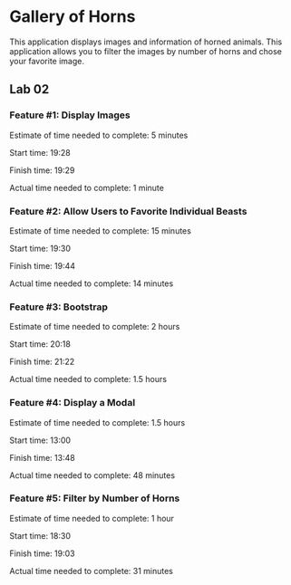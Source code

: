 # Gallery of Horns

This application displays images and information of horned animals. This application allows you to filter the images by number of horns and chose your favorite image.

## Lab 02

### Feature #1: Display Images

Estimate of time needed to complete: 5 minutes

Start time: 19:28

Finish time: 19:29

Actual time needed to complete: 1 minute

### Feature #2: Allow Users to Favorite Individual Beasts

Estimate of time needed to complete: 15 minutes

Start time: 19:30

Finish time: 19:44

Actual time needed to complete: 14 minutes

### Feature #3: Bootstrap

Estimate of time needed to complete: 2 hours

Start time: 20:18

Finish time: 21:22

Actual time needed to complete: 1.5 hours

### Feature #4: Display a Modal

Estimate of time needed to complete: 1.5 hours

Start time: 13:00

Finish time: 13:48

Actual time needed to complete: 48 minutes

### Feature #5: Filter by Number of Horns

Estimate of time needed to complete: 1 hour

Start time: 18:30

Finish time: 19:03

Actual time needed to complete: 31 minutes
